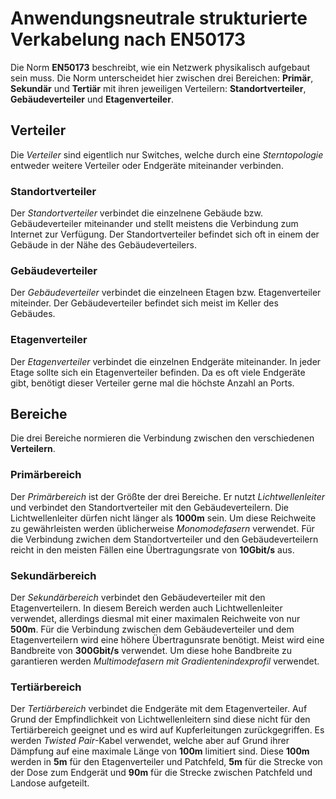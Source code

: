 # Anwendungsneutrale strukturierte Verkabelung nach EN50173

Die Norm **EN50173** beschreibt, wie ein Netzwerk physikalisch aufgebaut sein muss. Die Norm unterscheidet hier zwischen drei Bereichen: **Primär**, **Sekundär** und **Tertiär** mit ihren jeweiligen Verteilern: **Standortverteiler**, **Gebäudeverteiler** und **Etagenverteiler**.

## Verteiler

Die *Verteiler* sind eigentlich nur Switches, welche durch eine *Sterntopologie* entweder weitere Verteiler oder Endgeräte miteinander verbinden. 

### Standortverteiler

Der *Standortverteiler* verbindet die einzelnene Gebäude bzw. Gebäudeverteiler miteinander und stellt meistens die Verbindung zum Internet zur Verfügung. Der Standortverteiler befindet sich oft in einem der Gebäude in der Nähe des Gebäudeverteilers.

### Gebäudeverteiler

Der *Gebäudeverteiler* verbindet die einzelneen Etagen bzw. Etagenverteiler miteinder. Der Gebäudeverteiler befindet sich meist im Keller des Gebäudes.

### Etagenverteiler

Der *Etagenverteiler* verbindet die einzelnen Endgeräte miteinander. In jeder Etage sollte sich ein Etagenverteiler befinden. Da es oft viele Endgeräte gibt, benötigt dieser Verteiler gerne mal die höchste Anzahl an Ports.

## Bereiche

Die drei Bereiche normieren die Verbindung zwischen den verschiedenen **Verteilern**.

### Primärbereich

Der *Primärbereich* ist der Größte der drei Bereiche. Er nutzt *Lichtwellenleiter* und verbindet den Standortverteiler mit den Gebäudeverteilern. Die Lichtwellenleiter dürfen nicht länger als **1000m** sein. Um diese Reichweite zu gewährleisten werden üblicherweise *Monomodefasern* verwendet. Für die Verbindung zwichen dem Standortverteiler und den Gebäudeverteilern reicht in den meisten Fällen eine Übertragungsrate von **10Gbit/s** aus.

### Sekundärbereich

Der *Sekundärbereich* verbindet den Gebäudeverteiler mit den Etagenverteilern. In diesem Bereich werden auch Lichtwellenleiter verwendet, allerdings diesmal mit einer maximalen Reichweite von nur **500m**. Für die Verbindung zwischen dem Gebäudeverteiler und dem Etagenverteilern wird eine höhere Übertragunsrate benötigt. Meist wird eine Bandbreite von **300Gbit/s** verwendet. Um diese hohe Bandbreite zu garantieren werden *Multimodefasern mit Gradientenindexprofil* verwendet.

### Tertiärbereich

Der *Tertiärbereich* verbindet die Endgeräte mit dem Etagenverteiler. Auf Grund der Empfindlichkeit von Lichtwellenleitern sind diese nicht für den Tertiärbereich geeignet und es wird auf Kupferleitungen zurückgegriffen. Es werden *Twisted Pair*-Kabel verwendet, welche aber auf Grund ihrer Dämpfung auf eine maximale Länge von **100m** limitiert sind. Diese **100m** werden in **5m** für den Etagenverteiler und Patchfeld, **5m** für die Strecke von der Dose zum Endgerät und **90m** für die Strecke zwischen Patchfeld und Landose aufgeteilt.